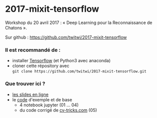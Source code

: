 

# 2017-mixit-tensorflow

Workshop du 20 avril 2017 : « Deep Learning pour la Reconnaissance de Chatons ».

Sur github : <https://github.com/twitwi/2017-mixit-tensorflow>

### Il est recommandé de :
- installer [Tensorflow](https://www.tensorflow.org/install/) (et Python3 avec anaconda)
- cloner cette répository avec <br/> `git clone https://github.com/twitwi/2017-mixit-tensorflow.git`

### Que trouver ici ?
- [les slides en ligne](https://twitwi.github.io/2017-mixit-tensorflow/slides/2017-04-20-mixit-chaton.html)
- le [code](code) d'exemple et de base
    - 4 notebook jupyter (01 ... 04)
    - du code corrigé de [cv-tricks.com](http://cv-tricks.com/) (05)

